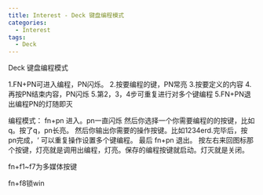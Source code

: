 ```yaml
---
title: Interest - Deck 键盘编程模式
categories:
  - Interest
tags:
  - Deck
---
```


Deck 键盘编程模式

<!--more-->

1.FN+PN可进入编程，PN闪烁。
2.按要编程的键，PN常亮
3.按要定义的内容
4.再按PN结束内容，PN闪烁
5.第2，3，4步可重复进行对多个键编程
5.FN+PN退出编程PN的灯随即灭

编程模式：
fn+pn 进入。pn一直闪烁
然后你选择一个你需要编程的的按键，比如q。按了q，pn长亮。
然后你输出你需要的操作按键。比如1234erd.完毕后，按pn完成，‘
可以重复操作设置多个键编程。
最后
fn+pn 退出。
按左右来回图标那个按键，灯亮就是调用出编程，灯亮。保存的编程按键就启动。灯灭就是关闭。


fn+f1~f7为多媒体按键


fn+f8锁win
